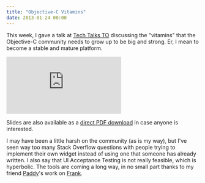 ```yaml
---
title: "Objective-C Vitamins"
date: 2013-01-24 00:00
---
```


This week, I gave a talk at [Tech Talks TO](http://techtalksto.com/post/40607791416/ash-furrow-presenting-accessibility-and-unit-testing) discussing the "vitamins" that the Objective-C community needs to grow up to be big and strong. Er, I mean to become a stable and mature platform.

<div class="embed-responsive embed-responsive-16by9"><iframe mozallowfullscreen="" allowfullscreen="" src="https://player.vimeo.com/video/58066095?wmode=opaque&amp;api=1" data-embed="true" webkitallowfullscreen="" frameborder="0" class="embed-responsive-item"></iframe></div>

Slides are also available as a [direct PDF download](http://static.ashfurrow.com/blog/vitamins.pdf) in case anyone is interested.

<script async class="speakerdeck-embed" data-id="f3f28280478b0130bba412313d320a8d" data-ratio="1.33333333333333" src="//speakerdeck.com/assets/embed.js"></script>

I may have been a little harsh on the community (as is my way), but I've seen way too many Stack Overflow questions with people trying to implement their own widget instead of using one that someone has already written. I also say that UI Acceptance Testing is not really feasible, which is hyperbolic. The tools are coming a long way, in no small part thanks to my friend [Paddy](https://github.com/tapi)'s work on [Frank](https://github.com/moredip/Frank).

<!-- more -->
